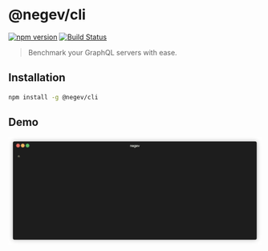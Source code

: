 # @negev/cli

[![npm version](https://img.shields.io/npm/v/@negev/cli)](https://img.shields.io/npm/v/@negev/cli)
[![Build Status](https://travis-ci.com/marhaupe/graphql-loadtest.svg?branch=master)](https://travis-ci.com/marhaupe/graphql-loadtest)

<!-- [![codecov](https://codecov.io/gh/marhaupe/negev/branch/master/graph/badge.svg?flag=core)](https://codecov.io/gh/marhaupe/negev) -->

> Benchmark your GraphQL servers with ease.

## Installation

```bash
npm install -g @negev/cli
```

## Demo

![Demo](.github/demo.gif)
